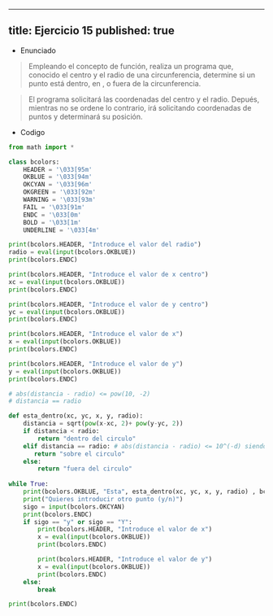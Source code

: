 
---
title: Ejercicio 15
published: true
---

- Enunciado

> Empleando el concepto de función, realiza un programa que, conocido el centro y el radio de una circunferencia, determine si un punto está dentro, en , o fuera de la circunferencia.

> El programa solicitará las coordenadas del centro y el radio. Depués, mientras no se ordene lo contrario, irá solicitando coordenadas de puntos y determinará su posición.

- Codigo

```py
from math import *

class bcolors:
    HEADER = '\033[95m'
    OKBLUE = '\033[94m'
    OKCYAN = '\033[96m'
    OKGREEN = '\033[92m'
    WARNING = '\033[93m'
    FAIL = '\033[91m'
    ENDC = '\033[0m'
    BOLD = '\033[1m'
    UNDERLINE = '\033[4m'

print(bcolors.HEADER, "Introduce el valor del radio")
radio = eval(input(bcolors.OKBLUE))
print(bcolors.ENDC)

print(bcolors.HEADER, "Introduce el valor de x centro")
xc = eval(input(bcolors.OKBLUE))
print(bcolors.ENDC)

print(bcolors.HEADER, "Introduce el valor de y centro")
yc = eval(input(bcolors.OKBLUE))
print(bcolors.ENDC)

print(bcolors.HEADER, "Introduce el valor de x")
x = eval(input(bcolors.OKBLUE))
print(bcolors.ENDC)

print(bcolors.HEADER, "Introduce el valor de y")
y = eval(input(bcolors.OKBLUE))
print(bcolors.ENDC)

# abs(distancia - radio) <= pow(10, -2)
# distancia == radio

def esta_dentro(xc, yc, x, y, radio):
    distancia = sqrt(pow(x-xc, 2)+ pow(y-yc, 2))
    if distancia < radio:
        return "dentro del circulo"
    elif distancia == radio: # abs(distancia - radio) <= 10^(-d) siendo d el numero de digitos decimales
       return "sobre el circulo"
    else:
        return "fuera del circulo"
    
while True:
    print(bcolors.OKBLUE, "Esta", esta_dentro(xc, yc, x, y, radio) , bcolors.ENDC, "\n")
    print("Quieres introducir otro punto (y/n)")
    sigo = input(bcolors.OKCYAN)
    print(bcolors.ENDC)  
    if sigo == "y" or sigo == "Y":
        print(bcolors.HEADER, "Introduce el valor de x")
        x = eval(input(bcolors.OKBLUE))
        print(bcolors.ENDC)

        print(bcolors.HEADER, "Introduce el valor de y")
        x = eval(input(bcolors.OKBLUE))
        print(bcolors.ENDC)
    else:
        break

print(bcolors.ENDC)
```